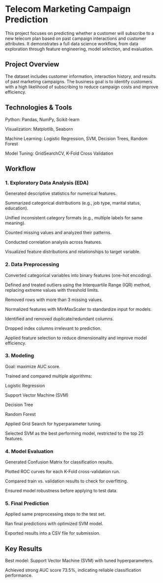 # Telecom Marketing Campaign Prediction

 This project focuses on predicting whether a customer will subscribe to a new telecom plan based on past campaign interactions and customer attributes. It demonstrates a full data science workflow, from data exploration through feature engineering, model selection, and evaluation.

## Project Overview 
The dataset includes customer information, interaction history, and results of past marketing campaigns.
The business goal is to identify customers with a high likelihood of subscribing to reduce campaign costs and improve efficiency.

## Technologies & Tools
Python: Pandas, NumPy, Scikit-learn

Visualization: Matplotlib, Seaborn

Machine Learning: Logistic Regression, SVM, Decision Trees, Random Forest

Model Tuning: GridSearchCV, K-Fold Cross Validation

## Workflow
### 1. Exploratory Data Analysis (EDA)
  
  Generated descriptive statistics for numerical features.
  
  Summarized categorical distributions (e.g., job type, marital status, education).
  
  Unified inconsistent category formats (e.g., multiple labels for same meaning).
  
  Counted missing values and analyzed their patterns.
  
  Conducted correlation analysis across features.
  
  Visualized feature distributions and relationships to target variable.
  
### 2. Data Preprocessing
  
  Converted categorical variables into binary features (one-hot encoding).
  
  Defined and treated outliers using the Interquartile Range (IQR) method, replacing extreme values with threshold limits.
  
  Removed rows with more than 3 missing values.
  
  Normalized features with MinMaxScaler to standardize input for models.
  
  Identified and removed duplicate/redundant columns.
  
  Dropped index columns irrelevant to prediction.
  
  Applied feature selection to reduce dimensionality and improve model efficiency.
  
### 3. Modeling
  
  Goal: maximize AUC score.
  
  Trained and compared multiple algorithms:
  
  Logistic Regression
  
  Support Vector Machine (SVM)
  
  Decision Tree
  
  Random Forest
  
  Applied Grid Search for hyperparameter tuning.
  
  Selected SVM as the best performing model, restricted to the top 25 features.
  
### 4. Model Evaluation
  
  Generated Confusion Matrix for classification results.
  
  Plotted ROC curves for each K-Fold cross-validation run.
  
  Compared train vs. validation results to check for overfitting.
  
  Ensured model robustness before applying to test data.
  
### 5. Final Prediction
  
  Applied same preprocessing steps to the test set.
  
  Ran final predictions with optimized SVM model.

  Exported results into a CSV file for submission.


## Key Results
  Best model: Support Vector Machine (SVM) with tuned hyperparameters.
  
  Achieved strong AUC score 73.5%, indicating reliable classification performance.
